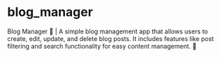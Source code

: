 # blog_manager
 Blog Manager 📝 | A simple blog management app that allows users to create, edit, update, and delete blog posts. It includes features like post filtering and search functionality for easy content management. 🚀
